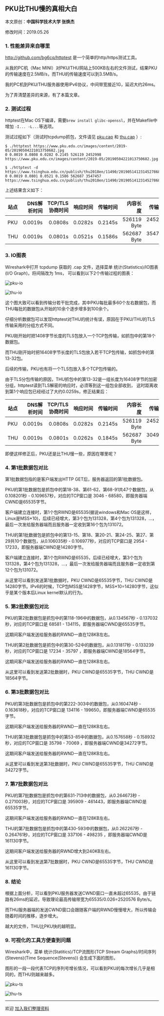 ## PKU比THU慢的真相大白

本文原创：**中国科学技术大学 张焕杰**

修改时间：2019.05.26

### 1. 性能差异来自哪里

http://github.com/bg6cq/httptest 是一个简单的http/https测试工具。

从我的PC机（Mac MINI）对PKU/THU网站上500KB左右的文件测试，结果PKU的传输速度在2.5MB/s，而THU的传输速度可以到3.5MB/s。

我的PC机到PKU/THU服务器使用IPv6协议，中间带宽接近1G，延迟大约26ms。

为了弄清楚差异的来源，有了本篇文章。

### 2. 测试过程

httptest在Mac OS下编译，需要`brew install glibc-openssl`，并在Makefile中增加 `-I... -L...`等选项。

测试过程如下（测试时tcpdump抓包，文件请见 [pku.cap](pku.cap) 和 [thu.cap](thu.cap) ）:
```
$ ./httptest https://www.pku.edu.cn/images/content/2019-05/20190504221013750682.jpg
0 0.0019 0.0808 0.0282 0.2145 526119 2452998 https://www.pku.edu.cn/images/content/2019-05/20190504221013750682.jpg

$ ./httptest -d https://www.tsinghua.edu.cn/publish/thu2018en/11490/20190514123145278682465/20190514123259685120480.jpg
0 0.0019 0.0801 0.0521 0.1586 562687 3547457 https://www.tsinghua.edu.cn/publish/thu2018en/11490/20190514123145278682465/20190514123259685120480.jpg
```

上述结果含义如下：

| 站点 | DNS解析时间 | TCP/TLS协商时间| 响应时间 | 传输时间 | 内容长度    | 传输速度    |
| ---  | ----------: | -------------: | -------: | -------: | ----------: | --------:   |
| PKU  | 0.0019s     |  0.0808s       | 0.0282s  | 0.2145s  | 526119 Byte | 2452998 B/s |
| THU  | 0.0019s     |  0.0801s       | 0.0521s  | 0.1586s  | 562687 Byte | 3547457 B/s |

### 3. IO图表

Wireshark中打开 tcpdump 获取的 .cap 文件，选择菜单 统计(Statistics)/IO图表(I/O Graph)，将间隔改为 1ms， 可以看到以下2个传输过程的图表：

![pku-io](img/pku-io.jpg)

![thu-io](img/thu-io.jpg)

这个图大致可以看到传输分若干批完成，其中PKU每批最多60个左右数据包，而THU每批的数据包从开始的10余个逐步增多到100余个。

仔细分析数据包可以发现httptest对THU的统计有误，原因在于PKU/THU的TLS传输采用的分组方式不同。

PKU刚开始时把1408字节长度的TLS包放入一个TCP包传输，如抓包中的第18个数据包。

而THU刚开始时把16408字节长度的TLS包放入若干TCP包传输，如抓包中的第13-32包。

后续的传输，PKU也有将一个TLS包放入多个TCP包传输的。

由于TLS分包传输的原因，THU抓包中的第13-32是一组长度为16408字节的加密分组，httptest读到TLS解密的响应时，必须等到这一组包全部收到，
这时距离收到第1个响应包已经经过了大约0.0259s，修正结果后：

| 站点 | DNS解析时间 | TCP/TLS协商时间| 响应时间 | 传输时间 | 内容长度    | 传输速度    |
| ---  | ----------: | -------------: | -------: | -------: | ----------: | --------:   |
| PKU  | 0.0019s     |  0.0808s       | 0.0282s  | 0.2145s  | 526119 Byte | 2452998 B/s |
| THU  | 0.0019s     |  0.0801s       | 0.0262s  | 0.1845s  | 562687 Byte | 3049794 B/s |

即便这样修正后，PKU还是比THU慢一些，原因在哪里呢？

### 4. 第1批数据包对比

第1批数据包指的是客户端发出HTTP GET后，服务器返回的第1批数据包。

PKU的第1批数据包是抓包中的第18-38、第61-62、第68-91共47个数据包，从0.108201秒 - 0.109657秒，对应的TCP窗口是 3046 - 68580，即服务器端CWND是65535字节。

客户端建立连接时，第1个包RWND是65535(据说windows和Mac OS是这样，Linux是MSS*10)，后续已经增大，第3个包为131328，第4个包为131328，...，最后一次发给服务器端而且服务器一定收到第16个包为131072。

THU的第1批数据包是抓包中的第13-15、第18、第20-21、第24-25、第27、第29共10个数据包，从0.106035秒 - 0.106977秒，对应的TCP窗口是 2954 - 17233，即服务器端CWND是14280字节。

客户端建立连接时，第1个包RWND是65535，后续已经增大，第3个包为131328，第4个包为131328，...，最后一次发给服务器端而且服务器一定收到第12个包为131072。

从这里可以看到发送第1批数据时，PKU CWND是65535字节，THU CWND是14280字节。IPv6的时候，TCP包MSS是1428字节，MSS*10=14280字节，这似乎是某个版本后Linux kernel默认的行为。

### 5. 第2批数据包对比

PKU的第2批数据包是抓包中的第118-196中的数据包，从0.134567秒 - 0.137032秒，对应的TCP窗口是 68581 - 134115，即服务器端CWND是65535字节。

这期间客户端发送给服务器的RWND一直在128KB左右。

THU的第2批数据包是抓包中的第30-52中的数据包，从0.131817秒 - 0.133239秒，对应的TCP窗口是 17234 - 35797 ，即服务器端CWND是18564字节。

这期间客户端发送给服务器的RWND一直在128KB左右。

从这里可以看到发送第2批数据时，PKU CWND是65535字节，THU CWND是18564字节。

### 6. 第3批数据包对比

PKU的第3批数据包是抓包中的第222-303中的数据包，从0.160474秒 - 0.163618秒，对应的TCP窗口是 134116 - 199650，即服务器端CWND是65535字节。

这期间客户端发送给服务器的RWND一直在128KB左右。

THU的第3批数据包是抓包中的第53-85中的数据包，从0.157658秒 - 0.158932秒，对应的TCP窗口是 35798 - 70069 ，即服务器端CWND是34272字节。

这期间客户端发送给服务器的RWND一直在128KB左右。

从这里可以看到发送第3批数据时，PKU CWND是65535字节，THU CWND是34272字节。

### 7. 第7批数据包对比

PKU的第7批数据包是抓包中的第631-713中的数据包，从0.264673秒 - 0.271003秒，对应的TCP窗口是 395909 - 461443，即服务器端CWND是65535字节。

这期间客户端发送给服务器的RWND一直在128KB左右。

THU的第7批数据包是抓包中的第430-593中的数据包，从0.262267秒 - 0.264761秒，对应的TCP窗口是 337106 - 498235 ，即服务器端CWND是161130字节。

这期间客户端发送给服务器的RWND增大到240KB左右。

从这里可以看到发送第7批数据时，PKU CWND是65535字节，THU CWND是161130字节。

### 8. 结论

根据上面分析，可以看到PKU服务器发送CWND窗口一直未超过65535，由于链路有26ms的延迟，导致理论最高传输带宽为65535/0.026=2520576 Byte/s。

而THU服务器端的发送CWND窗口会跟随客户端的RWND慢慢增大，所以传输会随着时间的推移，逐步增大。

越大的文件，THU比PKU快的越明显。

### 9. 可视化的工具方便查到问题

Wireshark中，菜单 统计(Statitics)/TCP流图形(TCP Stream Graphs)/时间序列(Stevens)(Time Sequence(Stevens)) 会生成下面的图形。

图形的一段一段代表TCP的序列号增长情况，可以看到PKU的每次增长几乎是相同的，而THU则越来越多。

![pku-ts](img/pku-ts.jpg)

![thu-ts](img/thu-ts.jpg)



***
欢迎 [加入我们整理资料](https://github.com/bg6cq/ITTS)
